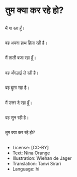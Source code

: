 # तुम क्या कर रहे हो?

##
मैं गा रहा हूँ।

##
वह अपना हाथ हिला रही है।

##
मैं ताली बजा रहा हूँ।

##
वह अँगड़ाई ले रही है।

##
वह बुला रहा है।

##
मैं उत्तर दे रहा हूँ।

##
वह सुन रही है।

##
तुम क्या कर रहे हो?

##
* License: [CC-BY]
* Text: Nina Orange
* Illustration: Wiehan de Jager
* Translation: Tanvi Sirari
* Language: hi
